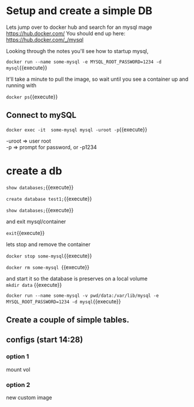 #  Setup and create a simple DB


Lets jump over to docker hub and search for an mysql mage https://hub.docker.com/
You should end up here: https://hub.docker.com/_/mysql

Looking through the notes you'll see  how to startup mysql, 

`docker run --name some-mysql -e MYSQL_ROOT_PASSWORD=1234 -d mysql`{{execute}}

It'll take a minute to pull the image, so wait until you see a container up and running with

`docker ps`{{execute}}  

## Connect to mySQL

`docker exec -it  some-mysql mysql -uroot -p`{{execute}} 

-uroot   => user root  
-p       => prompt for password, or -p1234

# create a db

`show databases;`{{execute}}

`create database test1;`{{execute}}

`show databases;`{{execute}}

and exit mysql/container

`exit`{{execute}}

lets stop and remove the container

`docker stop some-mysql`{{execute}}

`docker rm some-mysql `{{execute}}

and start it so  the database is preserves on a local volume  
`mkdir data`  {{execute}}
  
`docker run --name some-mysql -v pwd/data:/var/lib/mysql -e MYSQL_ROOT_PASSWORD=1234 -d mysql`{{execute}}



## Create  a couple of simple tables.





## configs  (start 14:28)


### option 1

mount vol

### option 2

new custom image

